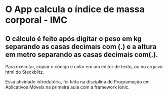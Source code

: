 # O App calcula o índice de massa corporal - IMC

## O cálculo é feito após digitar o peso em kg separando as casas decimais com (.) e a altura em metro separando as casas decimais com(.).

Para executar, copiar o código e colar em um editor de texto, ou no arquivo html do Steckblitz.

Essa atividade introdutória, foi feita na disciplina de Programação em Aplicativos Móveis na primeira aula com a framework Ionic.
